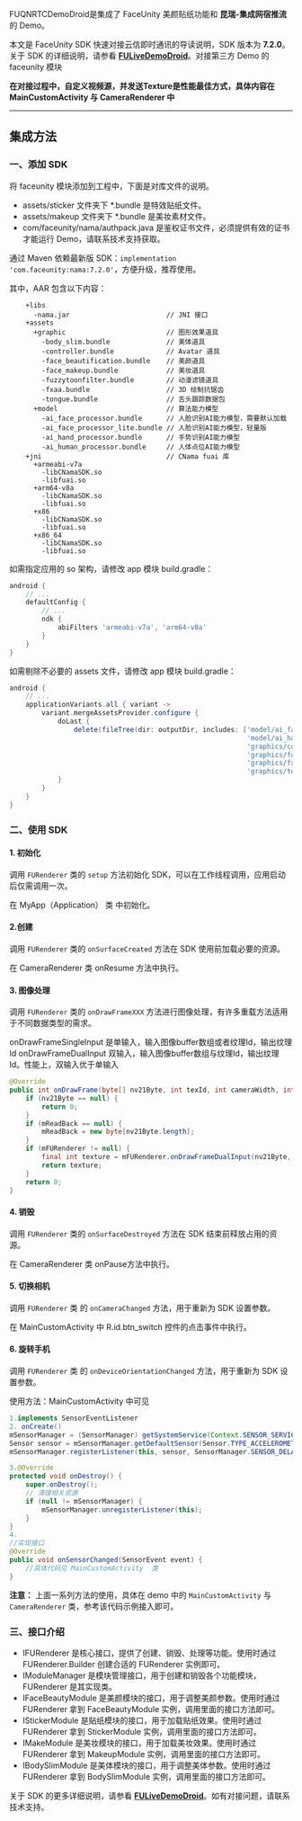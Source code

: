 FUQNRTCDemoDroid是集成了 FaceUnity 美颜贴纸功能和 **昆瑞-集成网宿推流** 的 Demo。

本文是 FaceUnity SDK 快速对接云信即时通讯的导读说明，SDK 版本为 **7.2.0**。关于 SDK 的详细说明，请参看 **[FULiveDemoDroid](https://github.com/Faceunity/FULiveDemoDroid/)**。对接第三方 Demo 的 faceunity 模块

**在对接过程中，自定义视频源，并发送Texture是性能最佳方式，具体内容在 MainCustomActivity 与 CameraRenderer 中**

--------

## 集成方法

### 一、添加 SDK

将 faceunity 模块添加到工程中，下面是对库文件的说明。

- assets/sticker 文件夹下 \*.bundle 是特效贴纸文件。
- assets/makeup 文件夹下 \*.bundle 是美妆素材文件。
- com/faceunity/nama/authpack.java 是鉴权证书文件，必须提供有效的证书才能运行 Demo，请联系技术支持获取。

通过 Maven 依赖最新版 SDK：`implementation 'com.faceunity:nama:7.2.0'`，方便升级，推荐使用。

其中，AAR 包含以下内容：

```
    +libs                                  
      -nama.jar                        // JNI 接口
    +assets
      +graphic                         // 图形效果道具
        -body_slim.bundle              // 美体道具
        -controller.bundle             // Avatar 道具
        -face_beautification.bundle    // 美颜道具
        -face_makeup.bundle            // 美妆道具
        -fuzzytoonfilter.bundle        // 动漫滤镜道具
        -fxaa.bundle                   // 3D 绘制抗锯齿
        -tongue.bundle                 // 舌头跟踪数据包
      +model                           // 算法能力模型
        -ai_face_processor.bundle      // 人脸识别AI能力模型，需要默认加载
        -ai_face_processor_lite.bundle // 人脸识别AI能力模型，轻量版
        -ai_hand_processor.bundle      // 手势识别AI能力模型
        -ai_human_processor.bundle     // 人体点位AI能力模型
    +jni                               // CNama fuai 库
      +armeabi-v7a
        -libCNamaSDK.so
        -libfuai.so
      +arm64-v8a
        -libCNamaSDK.so
        -libfuai.so
      +x86
        -libCNamaSDK.so
        -libfuai.so
      +x86_64
        -libCNamaSDK.so
        -libfuai.so
```

如需指定应用的 so 架构，请修改 app 模块 build.gradle：

```groovy
android {
    // ...
    defaultConfig {
        // ...
        ndk {
            abiFilters 'armeabi-v7a', 'arm64-v8a'
        }
    }
}
```

如需剔除不必要的 assets 文件，请修改 app 模块 build.gradle：

```groovy
android {
    // ...
    applicationVariants.all { variant ->
        variant.mergeAssetsProvider.configure {
            doLast {
                delete(fileTree(dir: outputDir, includes: ['model/ai_face_processor_lite.bundle',
                                                           'model/ai_hand_processor.bundle',
                                                           'graphics/controller.bundle',
                                                           'graphics/fuzzytoonfilter.bundle',
                                                           'graphics/fxaa.bundle',
                                                           'graphics/tongue.bundle']))
            }
        }
    }
}
```

### 二、使用 SDK

#### 1. 初始化

调用 `FURenderer` 类的  `setup` 方法初始化 SDK，可以在工作线程调用，应用启动后仅需调用一次。

在 MyApp（Application） 类 中初始化。

#### 2.创建

调用 `FURenderer` 类的  `onSurfaceCreated` 方法在 SDK 使用前加载必要的资源。

在 CameraRenderer 类 onResume 方法中执行。

#### 3. 图像处理

调用 `FURenderer` 类的  `onDrawFrameXXX` 方法进行图像处理，有许多重载方法适用于不同数据类型的需求。

onDrawFrameSingleInput 是单输入，输入图像buffer数组或者纹理Id，输出纹理Id
onDrawFrameDualInput 双输入，输入图像buffer数组与纹理Id，输出纹理Id。性能上，双输入优于单输入

```java
@Override
public int onDrawFrame(byte[] nv21Byte, int texId, int cameraWidth, int cameraHeight, float[] mvpMatrix, float[] texMatrix, long timeStamp) {
    if (nv21Byte == null) {
        return 0;
    }
    if (mReadBack == null) {
        mReadBack = new byte[nv21Byte.length];
    }
    if (mFURenderer != null) {
        final int texture = mFURenderer.onDrawFrameDualInput(nv21Byte, texId, cameraWidth, cameraHeight);
        return texture;
    }
    return 0;
}
```

#### 4. 销毁

调用 `FURenderer` 类的  `onSurfaceDestroyed` 方法在 SDK 结束前释放占用的资源。

在 CameraRenderer 类 onPause方法中执行。

#### 5. 切换相机

调用 `FURenderer` 类 的  `onCameraChanged` 方法，用于重新为 SDK 设置参数。

在 MainCustomActivity 中 R.id.btn_switch 控件的点击事件中执行。

#### 6. 旋转手机

调用 `FURenderer` 类 的  `onDeviceOrientationChanged` 方法，用于重新为 SDK 设置参数。

使用方法：MainCustomActivity 中可见

```java
1.implements SensorEventListener
2. onCreate()    
mSensorManager = (SensorManager) getSystemService(Context.SENSOR_SERVICE);
Sensor sensor = mSensorManager.getDefaultSensor(Sensor.TYPE_ACCELEROMETER);
mSensorManager.registerListener(this, sensor, SensorManager.SENSOR_DELAY_NORMAL);

3.@Override
protected void onDestroy() {
    super.onDestroy();
    // 清理相关资源
    if (null != mSensorManager) {
        mSensorManager.unregisterListener(this);
    }
}
4. 
//实现接口
@Override
public void onSensorChanged(SensorEvent event) {
    //具体代码见 MainCustomActivity  类
}

```

**注意：** 上面一系列方法的使用，具体在 demo 中的 `MainCustomActivity` 与  `CameraRenderer` 类，参考该代码示例接入即可。

### 三、接口介绍

- IFURenderer 是核心接口，提供了创建、销毁、处理等功能。使用时通过 FURenderer.Builder 创建合适的 FURenderer 实例即可。
- IModuleManager 是模块管理接口，用于创建和销毁各个功能模块，FURenderer 是其实现类。
- IFaceBeautyModule 是美颜模块的接口，用于调整美颜参数。使用时通过 FURenderer 拿到 FaceBeautyModule 实例，调用里面的接口方法即可。
- IStickerModule 是贴纸模块的接口，用于加载贴纸效果。使用时通过 FURenderer 拿到 StickerModule 实例，调用里面的接口方法即可。
- IMakeModule 是美妆模块的接口，用于加载美妆效果。使用时通过 FURenderer 拿到 MakeupModule 实例，调用里面的接口方法即可。
- IBodySlimModule 是美体模块的接口，用于调整美体参数。使用时通过 FURenderer 拿到 BodySlimModule 实例，调用里面的接口方法即可。

关于 SDK 的更多详细说明，请参看 **[FULiveDemoDroid](https://github.com/Faceunity/FULiveDemoDroid/)**。如有对接问题，请联系技术支持。